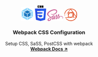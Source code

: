 <p align="center">
  <img src="./public/static/webpack.svg" width="40px"/>
  <img src="./public/static/css.svg" width="35px">
  <img src="./public/static/sass.svg" width="50px"/>
  <img src="./public/static/postcss.svg" width="40px"/>
</p>
<div align="center">
  <h3 align="center">Webpack CSS Configuration</h3>

  <p align="center">
    Setup CSS, SaSS, PostCSS with webpack
    <br />
    <a href="https://webpack.js.org/configuration/dev-server/#devserverstatic" target="_blank" ><strong>Webpack Docs ↗</strong></a>
    <br />
    <br />
  </p>
</div>
